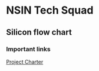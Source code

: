 # NSIN Tech Squad
## Silicon flow chart

### Important links
[Project Charter](https://docs.google.com/document/d/1rdip4S5lS00AhkXy9fjQJp3OXXjqvYW_qPnZqxMsJI4/edit?usp=sharing)

